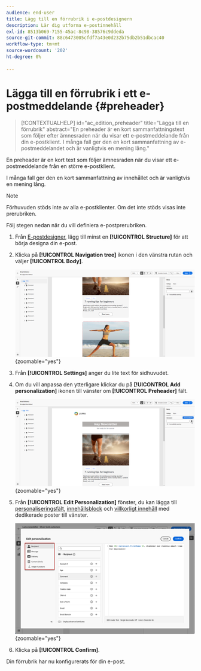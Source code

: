 ```yaml
---
audience: end-user
title: Lägg till en förrubrik i e-postdesignern
description: Lär dig utforma e-postinnehåll
exl-id: 8513b069-7155-45ac-8c98-38576c9ddeda
source-git-commit: 88c6473005cfdf7a43e0d232b75db2b51dbcac40
workflow-type: tm+mt
source-wordcount: '202'
ht-degree: 0%

---
```


# Lägga till en förrubrik i ett e-postmeddelande {#preheader}

>[!CONTEXTUALHELP]
>id="ac_edition_preheader"
>title="Lägga till en förrubrik"
>abstract="En preheader är en kort sammanfattningstext som följer efter ämnesraden när du visar ett e-postmeddelande från din e-postklient. I många fall ger den en kort sammanfattning av e-postmeddelandet och är vanligtvis en mening lång."

En preheader är en kort text som följer ämnesraden när du visar ett e-postmeddelande från en större e-postklient.

I många fall ger den en kort sammanfattning av innehållet och är vanligtvis en mening lång.

>[!NOTE]
>
>Förhuvuden stöds inte av alla e-postklienter. Om det inte stöds visas inte prerubriken.

Följ stegen nedan när du vill definiera e-postprerubriken.

1. Från [E-postdesigner](create-email-content.md), lägg till minst en **[!UICONTROL Structure]** för att börja designa din e-post.

1. Klicka på **[!UICONTROL Navigation tree]** ikonen i den vänstra rutan och väljer **[!UICONTROL Body]**.

   ![](assets/preheader_body.png){zoomable=&quot;yes&quot;}

1. Från **[!UICONTROL Settings]** anger du lite text för sidhuvudet.

1. Om du vill anpassa den ytterligare klickar du på **[!UICONTROL Add personalization]** ikonen till vänster om **[!UICONTROL Preheader]** fält.

   ![](assets/preheader_body_settings.png){zoomable=&quot;yes&quot;}

1. Från **[!UICONTROL Edit Personalization]** fönster, du kan lägga till [personaliseringsfält](../personalization/personalize.md), [innehållsblock](../personalization/content-blocks.md) och [villkorligt innehåll](../personalization/conditions.md) med dedikerade poster till vänster.

   ![](assets/preheader_body_personalization.png){zoomable=&quot;yes&quot;}

1. Klicka på **[!UICONTROL Confirm]**.

Din förrubrik har nu konfigurerats för din e-post.
